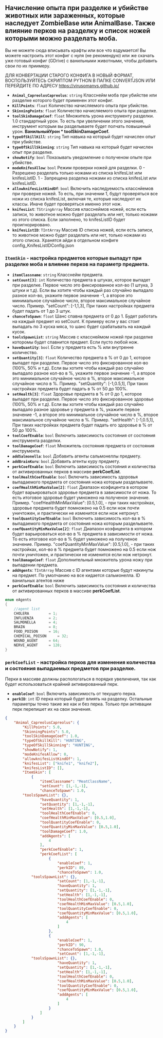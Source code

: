 ## Начисление опыта при разделке и убийстве животных или зараженных, которые наследует ZombieBase или AnimalBase. Также влияние перков на разделку и список ножей которыми можно разделать моба.

Вы не можете сюда вписывать крафты или все что вздумается! Вы можете настроить этот конфиг с нуля (не рекомендую) или же скачать уже готовый конфиг (GDrive) с ванильными животными, чтобы добавить свои по их приимеру.

ДЛЯ КОНВЕРТАЦИИ СТАРОГО КОНФИГА В НОВЫЙ ФОРМАТ, ВОСПОЛЬЗУЙТЕСЬ СКРИПТОМ PYTHON В ПАПКЕ CONVERTJSON ИЛИ ПЕРЕЙДИТЕ ПО АДРЕСУ https://virusomanvs.github.io/

- **`Animal_CapreolusCapreolus`**: `string` Класснейм моба при убийстве или разделке которого будет применен этот конфиг.
- **`KillPoints`**: `float` Количество начисляемого опыта при убийстве.
- **`SkinningPoints`**: `float` Количество начисляемого опыта при разделке.
- **`toolSkinDamageCoef`**: `float` Множитель урона инструменту разделки. 1.0 стандартный урон. То есть при увеличении этого значения, инструмент которым вы разделываете будет полчать повышеный урон. **ВанильныйУрон * toolSkinDamageCoef.**
- **`typeOfSkillKill`**: `string` Тип навыка на который будет начислен опыт при убийстве.
- **`typeOfSkillSkinning`**: `string` Тип навыка на который будет начислен опыт при разделке.
- **`showNotify`**: `bool` Показывать уведомление о полученом опыте при убийстве.
- **`modeKnifesAllow`**: `bool` Режим проверки ножей для разделки. 0 - Разрешено разделать только ножами из списка knifesList или knifesListID. 1 - Запрещена разделка ножами из списка knifesList или knifesListID.
- **`allowknifesListKindOf`**: `bool` Включить наследуемость класснйемов при проверке ножей. То есть, при значении 1, будут проверяться все ножи из списка knifesList, включая те, которые наследуют их классы. Иначе будет проверяться именно этот нож. 
- **`knifesList`**: `TStringArray` Массив класснеймов ножей, если есть записи, то животное можно будет разделать или нет, только ножами из этого списка. Если заполнено, то knifesListID будет проигнорировано. 
- **`knifesListID`**: `TIntArray` Массив ID списка ножей, если есть записи, то животное можно будет разделать или нет, только ножами из этого списка. Хранятся айди в отдельном конфиге config_KnifesListIDConfig.json

### `ItemSkin` - настройка предметов которые выпадут при разделке моба и влияние перков на параметр предмета.

- **`itemClassname`**: `string` Класснейм предмета.
- **`setCount[3]`**: `int` Количество предмета в штуках, которое выпадет при разделке. Первое число это фиксированное кол-во (1 штука, 3 штуки и т.д). Если вы хотите чтобы каждый раз случайно выпадало разное кол-во, укажите первое значение -1, а второе это минимальное случайное число, второе максимальное случайное число.
Пример. "setCount": [-1,1,3], При таких настройках предмета будет падать от 1 до 3 штук.
- **`chanceToSpawn`**: `float` Шанс спавна предмета от 0 до 1. Будет работать на каждый предмет из setCount. К примеру если у вас стоит выпадать по 3 куска мяса, то шанс будет срабатывать на каждый кусок.
- **`toolsSpawnList`**: `string` Массив с класснеймом ножей при разделке которомы будет спавнится предмет. Если пусто любой нож.
- **`haveQuantity`**: `bool` Если у предмета есть % или внутренне количество.
- **`setQuantity[3]`**: `float` Количество предмета в % от 0 до 1, которое выпадет при разделке. Первое число это фиксированное кол-во (100%, 50% и т.д). Если вы хотите чтобы каждый раз случайно выпадало разное кол-во в %, укажите первое значение -1, а второе это минимальное случайное число в %, второе максимальное случайное число в %. 
Пример. "setQuantity": [-1,0.5,1], При таких настройках предмета будет падать в % от 50 до 100%.
- **`setHealth[3]`**: `float` Здоровье предмета в % от 0 до 1, которое выпадет при разделке. Первое число это фиксированное здоровье (100%, 50% и т.д). Если вы хотите чтобы каждый раз случайно выпадало разное здоровье у предмета в %, укажите первое значение -1, а второе это минимальное случайное число в %, второе максимальное случайное число в %. 
Пример. "setHealth": [-1,0.5,1], При таких настройках предмета будет падать его здоровье в % от 50 до 100%.
- **`toolCoefEnable`**: `bool` Включить зависимость состояния от состояния инструмента разделки.
- **`toolDamageCoef`**: `float` Множитель состояния предмета от состояния инструмента.
- **`addSalmonella`**: `bool` Добавить агенты сальмонеллы предмету.
- **`addBrainKuru`**: `bool` Добавить агенты куру предмету.
- **`perkCoefEnable`**: `bool` Включить зависимость состояния и количества от активированных перков в массиве **perkCoefList**.
- **`toolHealthCoefEnable`**: `bool` Включить зависимость здоровья выпадаемого предмета от состояния ножа которым разделываете.
- **`coefHealthMinMaxValue[2]`**: `float` Диапазон коэфицента в котором будет варьироваться здоровье предмета в зависимости от ножа. То есть итоговое здоровье будет умножено на полученое значение.
Пример. "coefHealthMinMaxValue": [0.5,1.0], - при таких настройках, здоровье предмета будет помножено на 0.5 если нож почти уничтожен, и практически не изменится если нож нетронут.
- **`toolQuantityCoefEnable`**: `bool` Включить зависимость кол-ва в % выпадаемого предмета от состояния ножа которым разделываете.
- **`coefQuantityMinMaxValue[2]`**: `float` Диапазон коэфицента в котором будет варьироваться кол-во в % предмета в зависимости от ножа. То есть итоговое кол-во в % будет умножено на полученое значение.
Пример. "coefQuantityMinMaxValue": [0.5,1.0], - при таких настройках, кол-во в % предмета будет помножено на 0.5 если нож почти уничтожен, и практически не изменится если нож нетронут.
- **`toolDamageCoef`**: `float` Дополнительный множитель урона ножу при выпадении предмета.   
- **`addAgents`**: `TIntArray` Массив с ID агентами которые будут накинуты на предмет. По умолчанию на все кидается сальмонелла. ID ванильных агентов ниже
- **`perkCoefEnable`**: `bool` Включить зависимость состояния и количества от активированных перков в массиве **perkCoefList**.
```C#
enum eAgents
{
	//agent list
	CHOLERA 		= 1;
	INFLUENZA 		= 2;
	SALMONELLA		= 4;
	BRAIN 			= 8;
	FOOD_POISON		= 16;
	CHEMICAL_POISON		= 32;
	WOUND_AGENT		= 64;
	NERVE_AGENT		= 128;
}
```

### `perkCoefList` - настройка перков для изменения количества и состояния выпадаемых предметов при разделке.
Перки в массиве должны распологаться в порядке увеличения, так как будет использоваться крайний активированный перк. 
			
- **`enableCoef`**: `bool` Включить зависимость от текущего перка.
- **`perkID`**: `int` ID перка который будет влиять на разделку.
Остальные параметры точно такие же как и без перка. Только при активации перк перепишет их на свои значения.

```json
{
    "Animal_CapreolusCapreolus": {
        "KillPoints": 5.0,
        "SkinningPoints": 5.0,
        "toolSkinDamageCoef": 1.0,
        "typeOfSkillKill": "HUNTING",
        "typeOfSkillSkinning": "HUNTING",
        "showNotify": 1,
        "modeKnifesAllow": 0,
        "allowknifesListKindOf": 1,
        "knifesList": ["knife1", "knife2"],
        "knifesListID": [],
        "ItemSkin": [
            {
                "itemClassname": "MeatClassName",
                "setCount": [1,-1,-1],
                "chanceToSpawn": 1.0,
		"toolsSpawnList": {},
                "haveQuantity": 1,
                "setQuantity": [1,-1,-1],
                "setHealth": [1,-1,-1],
                "toolHealthCoefEnable": 0,
                "coefHealthMinMaxValue": [0.5,1.0],
                "toolQuantityCoefEnable": 0,
                "coefQuantityMinMaxValue": [0.5,1.0],
                "toolDamageCoef": 1.0,
                "addAgents": [
                    4
                ],
                "perkCoefEnable": 1,
                "perkCoefList": [
                    {
                        "enableCoef": 1,
                        "perkID": 89,
                        "chanceToSpawn": 1.0,
			"toolsSpawnList": {},
                        "setCount": [1,-1,-1],
                        "haveQuantity": 1,
                        "setQuantity": [1,-1,-1],
                        "setHealth": [1,-1,-1],
                        "toolHealthCoefEnable": 0,
                        "coefHealthMinMaxValue": [0.5,1.0],
                        "toolQuantityCoefEnable": 0,
                        "coefQuantityMinMaxValue": [0.5,1.0],
                        "addAgents": [
                            4
                        ]
                    },
                    {
                        "enableCoef": 1,
                        "perkID": 90,
                        "chanceToSpawn": 1.0,
                        "setCount": [1,-1,-1],
			"toolsSpawnList": {},
                        "haveQuantity": 1,
                        "setQuantity": [1,-1,-1],
                        "setHealth": [1,-1,-1],
                        "toolHealthCoefEnable": 0,
                        "coefHealthMinMaxValue": [0.5,1.0],
                        "toolQuantityCoefEnable": 0,
                        "coefQuantityMinMaxValue": [0.5,1.0],
                        "addAgents": [
                            4
                        ]
                    }
                ]
            }
        ]
    }
}
```
